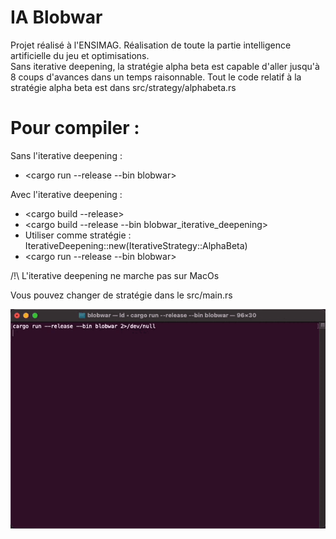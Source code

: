 # IA Blobwar

Projet réalisé à l'ENSIMAG. Réalisation de toute la partie intelligence artificielle du jeu et optimisations. <br>
Sans iterative deepening, la stratégie alpha beta est capable d'aller jusqu'à 8 coups d'avances dans un temps raisonnable.
Tout le code relatif à la stratégie alpha beta est dans src/strategy/alphabeta.rs

# Pour compiler : 

Sans l'iterative deepening : <br>

- <cargo run --release --bin blobwar>

Avec l'iterative deepening : 
  
- <cargo build --release> <br>
- <cargo build --release --bin blobwar_iterative_deepening> <br>
- Utiliser comme stratégie : IterativeDeepening::new(IterativeStrategy::AlphaBeta) <br>
- <cargo run --release --bin blobwar> <br>
                             
/!\ L'iterative deepening ne marche pas sur MacOs

Vous pouvez changer de stratégie dans le src/main.rs

![](img/blobwar.gif)
